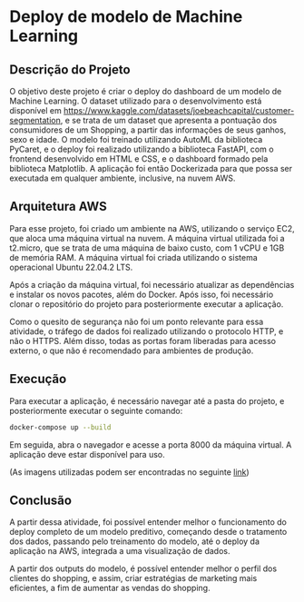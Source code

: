 # Deploy de modelo de Machine Learning

## Descrição do Projeto

O objetivo deste projeto é criar o deploy do dashboard de um modelo de Machine Learning. O dataset utilizado para o desenvolvimento está disponível em <https://www.kaggle.com/datasets/joebeachcapital/customer-segmentation>, e se trata de um dataset que apresenta a pontuação dos consumidores de um Shopping, a partir das informações de seus ganhos, sexo e idade. O modelo foi treinado utilizando AutoML da biblioteca PyCaret, e o deploy foi realizado utilizando a biblioteca FastAPI, com o frontend desenvolvido em HTML e CSS, e o dashboard formado pela biblioteca Matplotlib. A aplicação foi então Dockerizada para que possa ser executada em qualquer ambiente, inclusive, na nuvem AWS.

## Arquitetura AWS

Para esse projeto, foi criado um ambiente na AWS, utilizando o serviço EC2, que aloca uma máquina virtual na nuvem. A máquina virtual utilizada foi a t2.micro, que se trata de uma máquina de baixo custo, com 1 vCPU e 1GB de memória RAM. A máquina virtual foi criada utilizando o sistema operacional Ubuntu 22.04.2 LTS.

Após a criação da máquina virtual, foi necessário atualizar as dependências e instalar os novos pacotes, além do Docker. Após isso, foi necessário clonar o repositório do projeto para posteriormente executar a aplicação.

Como o quesito de segurança não foi um ponto relevante para essa atividade, o tráfego de dados foi realizado utilizando o protocolo HTTP, e não o HTTPS. Além disso, todas as portas foram liberadas para acesso externo, o que não é recomendado para ambientes de produção.

## Execução

Para executar a aplicação, é necessário navegar até a pasta do projeto, e posteriormente executar o seguinte comando:

```bash
docker-compose up --build
```

Em seguida, abra o navegador e acesse a porta 8000 da máquina virtual. A aplicação deve estar disponível para uso.

(As imagens utilizadas podem ser encontradas no seguinte [link](<https://hub.docker.com/u/pablorlv>))

## Conclusão

A partir dessa atividade, foi possível entender melhor o funcionamento do deploy completo de um modelo preditivo, começando desde o tratamento dos dados, passando pelo treinamento do modelo, até o deploy da aplicação na AWS, integrada a uma visualização de dados.

A partir dos outputs do modelo, é possível entender melhor o perfil dos clientes do shopping, e assim, criar estratégias de marketing mais eficientes, a fim de aumentar as vendas do shopping.
